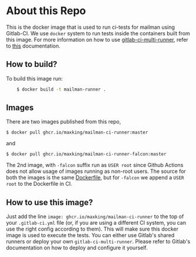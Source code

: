 # About this Repo

This is the docker image that is used to run ci-tests for mailman using
Gitlab-CI. We use `docker` system to run tests inside the containers built
from this image. For more information on how to use [gitlab-ci-multi-runner][1],
refer to [this][2] documentation.

## How to build?

To build this image run:

```bash
	$ docker build -t mailman-runner .
```

## Images

There are two images published from this repo,

```
$ docker pull ghcr.io/maxking/mailman-ci-runner:master
```

and 
```
$ docker pull ghcr.io/maxking/mailman-ci-runner-falcon:master
```

The 2nd image, with `-falcon` suffix run as `USER root` since Github Actions
does not allow usage of images running as non-root users. The source for
both the images is the same [Dockerfile](Dockerfile), but for `-falcon`
we append a `USER root` to the Dockerfile in CI.

## How to use this image?

Just add the line `image: ghcr.io/maxking/mailman-ci-runner` to the top of your
`.gitlab-ci.yml` file (or, if you are using a different CI system, you can use the
right config according to them). This will make sure this docker image is used to execute
the tests. You can either use Gitlab's shared runners or deploy your own
`gitlab-ci-multi-runner`. Please refer to Gitlab's documentation on how to
deploy and configure it yourself.


[1]: https://gitlab.com/gitlab-org/gitlab-ci-multi-runner
[2]: https://gitlab.com/gitlab-org/gitlab-ci-multi-runner/blob/master/docs/configuration/advanced-configuration.md

